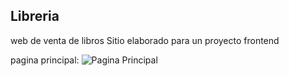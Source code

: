 ## Libreria

web de venta de libros 
Sitio elaborado para un proyecto frontend

pagina principal:
![Pagina Principal](img/principal.png)